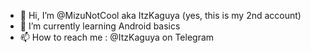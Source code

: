 - 👋 Hi, I’m @MizuNotCool aka ItzKaguya (yes, this is my 2nd account)
- 🌱 I’m currently learning Android basics
- 📫 How to reach me : @ItzKaguya on Telegram

<!---
MizuNotCool/MizuNotCool is a ✨ special ✨ repository because its `README.md` (this file) appears on your GitHub profile.
You can click the Preview link to take a look at your changes.
--->

